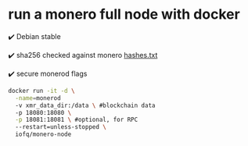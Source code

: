 # run a monero full node with docker

:heavy_check_mark: Debian stable

:heavy_check_mark: sha256 checked against monero [hashes.txt](https://www.getmonero.org/downloads/hashes.txt)

:heavy_check_mark: secure monerod flags 



```bash
docker run -it -d \
  -name=monerod
  -v xmr_data_dir:/data \ #blockchain data
  -p 18080:18080 \
  -p 18081:18081 \ #optional, for RPC
  --restart=unless-stopped \ 
  iofq/monero-node
```
